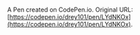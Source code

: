 # 

A Pen created on CodePen.io. Original URL: [https://codepen.io/drey101/pen/LYdNKOx](https://codepen.io/drey101/pen/LYdNKOx).

